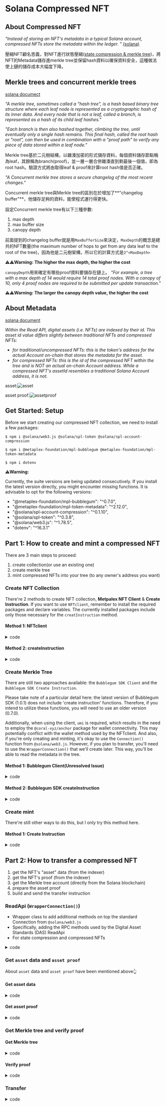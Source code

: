 # Solana Compressed NFT
## About Compressed NFT
_"Instead of storing an NFT's metadata in a typical Solana account, compressed NFTs store the metadata within the ledger. "_  [(solana)](https://docs.solana.com/developing/guides/compressed-nfts#intro-to-compressed-nfts)

壓縮NFT顧名思義，對NFT進行狀態壓縮([state compression & merkle tree](https://docs.solana.com/learn/state-compression))，將NFT的Metadata儲存進merkle tree並保留hash資料以確保資料安全，這種做法使上鏈的儲存成本大幅度下降。

## Merkle trees and concurrent merkle trees
[solana documect](https://docs.solana.com/learn/state-compression#merkle-trees-and-concurrent-merkle-trees)

_"A merkle tree, sometimes called a "hash tree", is a hash based binary tree structure where each leaf node is represented as a cryptographic hash of its inner data. And every node that is not a leaf, called a branch, is represented as a hash of its child leaf hashes."_

_"Each branch is then also hashed together, climbing the tree, until eventually only a single hash remains. This final hash, called the root hash or "root", can then be used in combination with a "proof path" to verify any piece of data stored within a leaf node."_

Merkle tree基於二元樹結構，以雜湊加密的形式儲存資料，每個資料儲存節點稱為leaf，其餘稱為branch(proof)，並一層一層合併雜湊直到剩最後一個值，即為root hash。驗證方式將由取得leaf & proof來計算root hash值是否正確。

_"A Concurrent merkle tree stores a secure changelog of the most recent changes."_

Concurrent merkle tree與Merkle tree的區別在於增加了**"changelog buffer"**，他儲存足夠的資料，能使程式運行得更快。

設定Concurrent merkle tree有以下三種參數:
1. max depth
2. max buffer size
3. canopy depth

前面提到的changelog buffer就是用`MaxBufferSize`來決定，`MaxDepth`的概念是總共的NFT數量(the maximum number of hops to get from any data leaf to the root of the tree)，因為他是二元樹架構，所以它的計算方式是`2^<MaxDepth>`

⚠️⚠️**Warning: The higher the max depth, the higher the cost**

`canopyDepth`用來確定有哪些proof資料要儲存在鏈上。
_"For example, a tree with a max depth of 14 would require 14 total proof nodes. With a canopy of 10, only 4 proof nodes are required to be submitted per update transaction."_

⚠️⚠️**Warning: The larger the canopy depth value, the higher the cost**

## About Metadata
[solana document](https://docs.solana.com/developing/guides/compressed-nfts#reading-compressed-nfts-metadata)

_Within the Read API, digital assets (i.e. NFTs) are indexed by their id. This asset id value differs slightly between traditional NFTs and compressed NFTs:_

* _for traditional/uncompressed NFTs: this is the token's address for the actual Account on-chain that stores the metadata for the asset._
* _for compressed NFTs: this is the id of the compressed NFT within the tree and is NOT an actual on-chain Account address. While a compressed NFT's assetId resembles a traditional Solana Account address, it is not._

asset:![asset](https://github.com/yvonnehouuu/solana-compressed-nft/assets/151607390/d2860ebb-28bf-463a-852c-48cb59b6885d)


asset proof:![assetproof](https://github.com/yvonnehouuu/solana-compressed-nft/assets/151607390/3bcfa209-973a-4879-8d3b-1ef67fdb0b40)


## Get Started: Setup
Before we start creating our compressed NFT collection, we need to install a few packages:
```
$ npm i @solana/web3.js @solana/spl-token @solana/spl-account-compression
```
```
$ npm i @metaplex-foundation/mpl-bubblegum @metaplex-foundation/mpl-token-metadata
```
```
$ npm i dotenv
```

⚠️**Warning:**

Currently, the suite versions are being updated consecutively. If you install the latest version directly, you might encounter missing functions. It is advisable to opt for the following versions:
- "@metaplex-foundation/mpl-bubblegum": "^0.7.0",
- "@metaplex-foundation/mpl-token-metadata": "^2.12.0",
- "@solana/spl-account-compression": "^0.1.10",
- "@solana/spl-token": "^0.3.8",
- "@solana/web3.js": "^1.78.5",
- "dotenv": "^16.3.1"

## Part 1: How to create and mint a compressed NFT
There are 3 main steps to proceed:
1. create collection(or use an existing one)
2. create merkle tree
3. mint compressed NFTs into your tree (to any owner's address you want)

### Create NFT Collection
There're 2 methods to create NFT collection, **Metpalex NFT Client** & **Create Instruction**. If you want to use `NFTclient`, remember to install the required packages and declare variables. The currently installed packages include only those necessary for the `creatInstruction` method.

#### Method 1: NFTclient
<details><summary>code</summary>

``` javascript
async function createCollectionNft() {
  const { nft: collectionNft } = await metaplex.nfts().create({
    name: "Super Sweet NFT Collection",
    symbol: "SSNC",
    uri: "https://supersweetcollection.notarealurl/collection.json",
    sellerFeeBasisPoints: 100,
    creators: [
      {
        address: payer.publicKey,
        verified: false,
        share: 100,
      },
    ],
    collection: null,
    uses: null,
    isMutable: false,
    collectionDetails: null,
    updateAuthority: payer,
  });

  console.log(`✅ - Minted Collection NFT: ${collectionNft.address.toString()}`);
  console.log(`     https://explorer.solana.com/address/${collectionNft.address.toString()}?cluster=devnet`);
  // console.log(collectionNft)

  return [collectionNft.address, collectionNft.token.address, collectionNft.metadataAddress, collectionNft.edition.address]
}
```

</details>

#### Method 2: createInstruction
<details><summary>code</summary>

`index.js`:
``` javascript
async function createCollectionNFT() {
    // Define the metadata to be used for creating the NFT collection
    const collectionMetadataV3 = {
        data: {
            name: "Super Sweet NFT Collection",
            symbol: "SSNC",
            uri: "https://supersweetcollection.notarealurl/collection.json",
            sellerFeeBasisPoints: 100,
            creators: [
                {
                    address: payer.publicKey,
                    verified: false,
                    share: 100,
                },
            ],
            collection: null,
            uses: null,
        },
        isMutable: false,
        collectionDetails: null,
    };

    // Create a full token mint and initialize the collection (with the `payer` as the authority)
    const collection = await createCollection(connection, payer, collectionMetadataV3);

    return [collection, collectionMetadataV3]
}
```

`compression.js`:
``` javascript
async function createCollection(
    connection,
    payer,
    metadataV3
) {
    console.log("Creating the collection's mint...");
    const mint = await createMint(
        connection,
        payer,
        payer.publicKey,
        payer.publicKey,
        0
    );
    console.log("Mint address:", mint.toBase58());

    console.log("Creating a token account...");
    const tokenAccount = await createAccount(
        connection,
        payer,
        mint,
        payer.publicKey
    );
    console.log("Token account:", tokenAccount.toBase58());

    console.log("Minting 1 token for the collection...");
    const mintSig = await mintTo(
        connection,
        payer,
        mint,
        tokenAccount,
        payer,
        1,
        [],
        undefined,
        TOKEN_PROGRAM_ID
    );

    const [metadataAccount, _bump] = PublicKey.findProgramAddressSync(
        [Buffer.from("metadata", "utf8"), 
        TOKEN_METADATA_PROGRAM_ID.toBuffer(), 
        mint.toBuffer()],
        TOKEN_METADATA_PROGRAM_ID
    );
    console.log("Metadata account:", metadataAccount.toBase58());

    const createMetadataIx = createCreateMetadataAccountV3Instruction(
        {
            metadata: metadataAccount,
            mint: mint,
            mintAuthority: payer.publicKey,
            payer: payer.publicKey,
            updateAuthority: payer.publicKey,
        },
        {
            createMetadataAccountArgsV3: metadataV3,
        },
    );

    const [masterEditionAccount, _bump2] = PublicKey.findProgramAddressSync(
        [
            Buffer.from("metadata", "utf8"),
            TOKEN_METADATA_PROGRAM_ID.toBuffer(),
            mint.toBuffer(),
            Buffer.from("edition", "utf8"),
        ],
        TOKEN_METADATA_PROGRAM_ID
    );
    console.log("Master edition account:", masterEditionAccount.toBase58());

    const createMasterEditionIx = createCreateMasterEditionV3Instruction(
        {
            edition: masterEditionAccount,
            mint: mint,
            mintAuthority: payer.publicKey,
            payer: payer.publicKey,
            updateAuthority: payer.publicKey,
            metadata: metadataAccount,
        },
        {
            createMasterEditionArgs: {
                maxSupply: 0,
            },
        },
    );

    const collectionSizeIX = createSetCollectionSizeInstruction(
        {
            collectionMetadata: metadataAccount,
            collectionAuthority: payer.publicKey,
            collectionMint: mint,
        },
        {
            setCollectionSizeArgs: { size: 50 },
        },
    );

    try {
        const tx = new Transaction()
            .add(createMetadataIx)
            .add(createMasterEditionIx)
            .add(collectionSizeIX);
        tx.feePayer = payer.publicKey;

        const txSignature = await sendAndConfirmTransaction(connection, tx, [payer], {
            commitment: "confirmed",
            skipPreflight: true,
        });

        console.log("\nCollection successfully created!");
        console.log(explorerURL({ txSignature }));
    } catch (err) {
        console.error("\nFailed to create collection:", err);

        await extractSignatureFromFailedTransaction(connection, err);

        throw err;
    }

    return { mint, tokenAccount, metadataAccount, masterEditionAccount };
}
```

</details>

### Create Merkle Tree
There are still two approaches available: the `Bubblegum SDK Client` and the `Bubblegum SDK Create Instruction`.

Please take note of a particular detail here: the latest version of Bubblegum SDK (1.0.1) does not include 'create instruction' functions. Therefore, if you intend to utilize these functions, you will need to use an older version (0.7.0). 

Additionally, when using the client, `umi` is required, which results in the need to employ the `@coral-xyz/anchor` package for wallet connectivity. This may potentially conflict with the wallet method used by the NFTclient. And also, if you're only creating and minting, it's okay to use the `Connection()` function from `@solana/web3.js`. However, if you plan to transfer, you'll need to use the `WrapperConnection()` that we'll create later. This way, you'll be able to read the metadata in the tree.

#### Method 1: Bubblegum Client(Unresolved Issue)
<details><summary>code</summary>

``` javascript
async function createCnftTree() {
  const builder = await createTree(umi, {
    merkleTree,
    maxDepth: 14,
    maxBufferSize: 64,
  })
  console.log('builder:', builder.items)

  // const result = await builder.sendAndConfirm(umi);
  // console.log('result:', result)
}
```

</details>

#### Method 2: Bubblegum SDK createInstruction
<details><summary>code</summary>

`index.js`:
``` javascript
async function createMerkleTree() {
    const maxDepthSizePair = {
        maxDepth: 14, // max=16,384 nodes
        maxBufferSize: 64,
    };
    const canopyDepth = maxDepthSizePair.maxDepth - 5;

    /*
      Actually allocate the tree on chain
    */

    // Define the address the tree will live at
    const treeKeypair = Keypair.generate();

    // Create and send the transaction to create the tree on chain
    const tree = await createTree(connection, payer, treeKeypair, maxDepthSizePair, canopyDepth);

    return treeKeypair
}
```

`compression.js`:
``` javascript
async function createTree(
    connection,
    payer,
    treeKeypair,
    maxDepthSizePair,
    canopyDepth = 0
) {
    console.log("Creating a new Merkle tree...");
    console.log("treeAddress:", treeKeypair.publicKey.toBase58());

    console.log('BUBBLEGUM_PROGRAM_ID:', BUBBLEGUM_PROGRAM_ID)

    const [treeAuthority, _bump] = PublicKey.findProgramAddressSync(
        [treeKeypair.publicKey.toBuffer()],
        BUBBLEGUM_PROGRAM_ID
    );
    console.log("treeAuthority:", treeAuthority.toBase58());

    const allocTreeIx = await createAllocTreeIx(
        connection,
        treeKeypair.publicKey,
        payer.publicKey,
        maxDepthSizePair,
        canopyDepth
    );

    const createTreeIx = createCreateTreeInstruction(
        {
            payer: payer.publicKey,
            treeCreator: payer.publicKey,
            treeAuthority,
            merkleTree: treeKeypair.publicKey,
            compressionProgram: SPL_ACCOUNT_COMPRESSION_PROGRAM_ID,
            logWrapper: SPL_NOOP_PROGRAM_ID,
        },
        {
            maxBufferSize: maxDepthSizePair.maxBufferSize,
            maxDepth: maxDepthSizePair.maxDepth,
            public: false,
        },
        BUBBLEGUM_PROGRAM_ID
    );

    try {
        const tx = new Transaction().add(allocTreeIx).add(createTreeIx);
        tx.feePayer = payer.publicKey;

        const txSignature = await sendAndConfirmTransaction(
            connection,
            tx,
            [treeKeypair, payer],
            {
                commitment: "confirmed",
                skipPreflight: true,
            }
        );

        console.log("\nMerkle tree created successfully!");
        console.log(explorerURL({ txSignature }));

        return { treeAuthority, treeAddress: treeKeypair.publicKey };
    } catch (err) {
        console.error("\nFailed to create merkle tree:", err);

        await extractSignatureFromFailedTransaction(connection, err);

        throw err;
    }
}
```

</details>

### Create mint
There're still other ways to do this, but I only try this method here.

#### Method 1: Create Instruction
<details><summary>code</summary>

`index.js`:
``` javascript
async function mintSingleCNFT(treeKeypair, collection, collectionMetadataV3) {
    const compressedNFTMetadata = {
        name: "NFT Name",
        symbol: collectionMetadataV3.data.symbol,
        uri: "https://supersweetcollection.notarealurl/token.json",
        creators: [
            {
                address: payer.publicKey,
                verified: false,
                share: 100,
            },
            {
                address: testWallet.publicKey,
                verified: false,
                share: 0,
            },
        ],
        editionNonce: 0,
        uses: null,
        collection: null,
        primarySaleHappened: false,
        sellerFeeBasisPoints: 0,
        isMutable: false,
        tokenProgramVersion: TokenProgramVersion.Original,
        tokenStandard: TokenStandard.NonFungible,
    };

    // Fully mint a single compressed NFT to the payer
    console.log(`Minting a single compressed NFT to ${payer.publicKey.toBase58()}...`);

    await mintCompressedNFT(
        connection,
        payer,
        treeKeypair.publicKey,
        collection.mint,
        collection.metadataAccount,
        collection.masterEditionAccount,
        compressedNFTMetadata,
        payer.publicKey,
    );

    // Fully mint a single compressed NFT
    console.log(`Minting a single compressed NFT to ${testWallet.publicKey.toBase58()}...`);

    await mintCompressedNFT(
        connection,
        payer,
        treeKeypair.publicKey,
        collection.mint,
        collection.metadataAccount,
        collection.masterEditionAccount,
        compressedNFTMetadata,
        testWallet.publicKey,
    );
}
```

`compression.js`:
``` javascript
async function mintCompressedNFT(
    connection,
    payer,
    treeAddress,
    collectionMint,
    collectionMetadata,
    collectionMasterEditionAccount,
    compressedNFTMetadata,
    receiverAddress
) {
    const [treeAuthority, _bump] = PublicKey.findProgramAddressSync(
        [treeAddress.toBuffer()],
        BUBBLEGUM_PROGRAM_ID
    );

    const [bubblegumSigner, _bump2] = PublicKey.findProgramAddressSync(
        [Buffer.from("collection_cpi", "utf8")],
        BUBBLEGUM_PROGRAM_ID
    );

    const mintIxs = [];

    const metadataArgs = Object.assign(compressedNFTMetadata, {
        collection: { key: collectionMint, verified: false },
    });

    const computedDataHash = new PublicKey(computeDataHash(metadataArgs)).toBase58();
    const computedCreatorHash = new PublicKey(computeCreatorHash(metadataArgs.creators)).toBase58();
    console.log("computedDataHash:", computedDataHash);
    console.log("computedCreatorHash:", computedCreatorHash);

    const ix = createMintToCollectionV1Instruction(
        {
            treeAuthority,
            leafOwner: receiverAddress || payer.publicKey, //receiverAddress || 
            leafDelegate: payer.publicKey,
            merkleTree: treeAddress,
            payer: payer.publicKey,
            treeDelegate: payer.publicKey,
            collectionAuthority: payer.publicKey,
            collectionAuthorityRecordPda: BUBBLEGUM_PROGRAM_ID,
            collectionMint: collectionMint,
            collectionMetadata: collectionMetadata,
            editionAccount: collectionMasterEditionAccount,
            bubblegumSigner: bubblegumSigner,
            logWrapper: SPL_NOOP_PROGRAM_ID,
            compressionProgram: SPL_ACCOUNT_COMPRESSION_PROGRAM_ID,
            tokenMetadataProgram: TOKEN_METADATA_PROGRAM_ID,
        },
        {
            metadataArgs,
        },
    )

    mintIxs.push(ix);

    try {
        const tx = new Transaction().add(...mintIxs);
        tx.feePayer = payer.publicKey;
        
        const blockhash = await connection.getLatestBlockhash()
        tx.recentBlockhash = blockhash.blockhash

        // console.log(tx.instructions[0].keys)

        // console.log('payer:',payer)
        const txSignature = await sendAndConfirmTransaction(connection, tx, [payer], {
            commitment: "confirmed",
            skipPreflight: true,
        });

        console.log("\nSuccessfully minted the compressed NFT!");
        console.log(explorerURL({ txSignature }));

        return txSignature;
    } catch (err) {
        console.error("\nFailed to mint compressed NFT:", err);

        await extractSignatureFromFailedTransaction(connection, err);

        throw err;
    }
}
```

</details>


## Part 2: How to transfer a compressed NFT
1. get the NFT's "asset" data (from the indexer)
2. get the NFT's proof (from the indexer)
3. get the Merkle tree account (directly from the Solana blockchain)
4. prepare the asset proof
5. build and send the transfer instruction

### ReadApi (`WrapperConnection()`)
- Wrapper class to add additional methods on top the standard Connection from `@solana/web3.js`
- Specifically, adding the RPC methods used by the Digital Asset Standards (DAS) ReadApi 
- For state compression and compressed NFTs

<details><summary>code</summary>

``` javascript
class WrapperConnection extends Connection {
  constructor(endpoint, commitmentOrConfig) {
    super(endpoint, commitmentOrConfig);
  }

  async callReadApi(jsonRpcParams) {
    const response = await fetch(this.rpcEndpoint, {
      method: "POST",
      headers: {
        "Content-Type": "application/json",
      },
      body: JSON.stringify({
        jsonrpc: "2.0",
        method: jsonRpcParams.method,
        id: jsonRpcParams.id ?? "rpd-op-123",
        params: jsonRpcParams.params,
      }),
    });

    return await response.json();
  }

  async getAsset(assetId) {
    const { result: asset } = await this.callReadApi({
      method: "getAsset",
      params: {
        id: assetId.toBase58(),
      },
    });

    if (!asset) throw new ReadApiError("No asset returned");

    return asset;
  }

  async getAssetProof(assetId) {
    const { result: proof } = await this.callReadApi({
      method: "getAssetProof",
      params: {
        id: assetId.toBase58(),
      },
    });

    if (!proof) throw new ReadApiError("No asset proof returned");

    return proof;
  }

  async getAssetsByGroup({
    groupKey,
    groupValue,
    page,
    limit,
    sortBy,
    before,
    after,
  }) {
    if (typeof page == "number" && (before || after))
      throw new ReadApiError("Pagination Error. Only one pagination parameter supported per query.");

    const { result } = await this.callReadApi({
      method: "getAssetsByGroup",
      params: {
        groupKey,
        groupValue,
        after: after ?? null,
        before: before ?? null,
        limit: limit ?? null,
        page: page ?? 1,
        sortBy: sortBy ?? null,
      },
    });

    if (!result) throw new ReadApiError("No results returned");

    return result;
  }

  async getAssetsByOwner({
    ownerAddress,
    page,
    limit,
    sortBy,
    before,
    after,
  }) {
    if (typeof page == "number" && (before || after))
      throw new ReadApiError("Pagination Error. Only one pagination parameter supported per query.");

    const { result } = await this.callReadApi({
      method: "getAssetsByOwner",
      params: {
        ownerAddress,
        after: after ?? null,
        before: before ?? null,
        limit: limit ?? null,
        page: page ?? 1,
        sortBy: sortBy ?? null,
      },
    });

    if (!result) throw new ReadApiError("No results returned");

    return result;
  }
}
```
</details>


### Get `asset` data and `asset proof`
About `asset` data and `asset proof` have been mentioned above👆

#### Get asset data
<details><summary>code</summary>

``` javascript
async function getTheAsset(assetId) {
  printConsoleSeparator("Get the asset details from the RPC");

  const asset = await connection.getAsset(assetId);

  console.log(asset);

  console.log("Is this a compressed NFT?", asset.compression.compressed);
  console.log("Current owner:", asset.ownership.owner);
  console.log("Current delegate:", asset.ownership.delegate);

  // ensure the current asset is actually a compressed NFT
  if (!asset.compression.compressed)
    return console.error(`The asset ${asset.id} is NOT a compressed NFT!`);

  return asset
}
```

</details>

#### Get asset proof
<details><summary>code</summary>

``` javascript
async function getTheAssetProof(assetId) {
  printConsoleSeparator("Get the asset proof from the RPC");

  const assetProof = await connection.getAssetProof(assetId);

  console.log(assetProof);

  return assetProof
}
```

</details>

### Get Merkle tree and verify proof
#### Get Merkle tree
<details><summary>code</summary>

``` javascript
async function getTreeAccount(asset) {
  // parse the tree's address from the `asset`
  const treeAddress = new PublicKey(asset.compression.tree);
  console.log("Tree address:", treeAddress.toBase58());

  // get the tree's account info from the cluster
  const treeAccount = await ConcurrentMerkleTreeAccount.fromAccountAddress(connection, treeAddress);

  return [treeAddress, treeAccount]
}
```

</details>

#### Verify proof
<details><summary>code</summary>

``` javascript
async function verifyTree(asset, assetProof, treeAccount) {
  printConsoleSeparator("Validate the RPC provided asset proof on the client side:");

  const merkleTreeProof = {
    leafIndex: asset.compression.leaf_id,
    leaf: new PublicKey(assetProof.leaf).toBuffer(),
    root: new PublicKey(assetProof.root).toBuffer(),
    proof: assetProof.proof.map(node => new PublicKey(node).toBuffer())
  };

  const currentRoot = treeAccount.getCurrentRoot();
  const rpcRoot = new PublicKey(assetProof.root).toBuffer();

  console.log(
    "Is RPC provided proof/root valid:",
    MerkleTree.verify(rpcRoot, merkleTreeProof, false),
  );

  console.log(
    "Does the current on-chain root match RPC provided root:",
    new PublicKey(currentRoot).toBase58() === new PublicKey(rpcRoot).toBase58(),
  );
}
```

</details>

### Transfer
<details><summary>code</summary>

``` javascript
async function transferNFT(payer, testWallet, assetId, asset, assetProof, treeAddress, treeAccount) {
  // set the new owner of the compressed NFT
  const newLeafOwner = testWallet.publicKey;

  // set the current leafOwner (aka the current owner of the NFT)
  const leafOwner = new PublicKey(asset.ownership.owner);

  // set the current leafDelegate
  const leafDelegate = !!asset.ownership.delegate
    ? new PublicKey(asset.ownership.delegate)
    : leafOwner;

  /**
   * NOTE: When there is NOT a current `leafDelegate`,
   * the current leafOwner` address should be used
   */

  const treeAuthority = treeAccount.getAuthority();
  const canopyDepth = treeAccount.getCanopyDepth();

  // parse the list of proof addresses into a valid AccountMeta[]
  const proofPath = assetProof.proof
    .map(node => ({
      pubkey: new PublicKey(node),
      isSigner: false,
      isWritable: false
    }))
    .slice(0, assetProof.proof.length - (canopyDepth ? canopyDepth : 0));

  // create the NFT transfer instruction (via the Bubblegum package)
  const transferIx = createTransferInstruction(
    {
      merkleTree: treeAddress,
      treeAuthority,
      leafOwner,
      leafDelegate,
      newLeafOwner,
      logWrapper: SPL_NOOP_PROGRAM_ID,
      compressionProgram: SPL_ACCOUNT_COMPRESSION_PROGRAM_ID,
      anchorRemainingAccounts: proofPath
    },
    {
      root: [...new PublicKey(assetProof.root.trim()).toBytes()],
      dataHash: [...new PublicKey(asset.compression.data_hash.trim()).toBytes()],
      creatorHash: [...new PublicKey(asset.compression.creator_hash.trim()).toBytes()],
      nonce: asset.compression.leaf_id,
      index: asset.compression.leaf_id
    },
    BUBBLEGUM_PROGRAM_ID
  );

  //////////////////////////////////////////////////////////////////////////////
  //////////////////////////////////////////////////////////////////////////////

  printConsoleSeparator("Sending the transfer transaction...");

  try {
    // create and send the transaction to transfer ownership of the NFT
    const tx = new Transaction().add(transferIx);
    tx.feePayer = payer.publicKey;
    // console.log('tx:', tx)

    // send the transaction
    const txSignature = await sendAndConfirmTransaction(
      connection,
      tx,
      // ensuring the feePayer signs the transaction
      [payer],
      {
        commitment: "confirmed",
        skipPreflight: true
      }
    );

    console.log("\nTransfer successful!\n", explorerURL({ txSignature }));

    /**
     * Re-fetch the asset from the RPC to see the new ownership
     */
    const newAsset = await connection.getAsset(assetId);

    printConsoleSeparator();

    /**
     * NOTE: Since part of the asset's data changed (i.e. the owner),
     * the proof will have also changed
     */
    // const newAssetProof = await connection.getAssetProof(assetId);
    // console.log(newAssetProof);

    // display the new and old ownership values
    console.log("   Old owner:", asset.ownership.owner);
    console.log("   Old delegate:", asset.ownership.delegate);
    console.log("   New owner:", newAsset.ownership.owner);
    console.log("   New delegate:", newAsset.ownership.delegate);

    // the end :)
  } catch (err) {
    console.error("\nFailed to create transfer nft:", err);

    console.log("\n=======================");
    console.log("  Transfer failed!");
    console.log("=======================");

    // log a block explorer link for the failed transaction
    await extractSignatureFromFailedTransaction(connection, err);

    throw err;
  }
}
```

</details>
